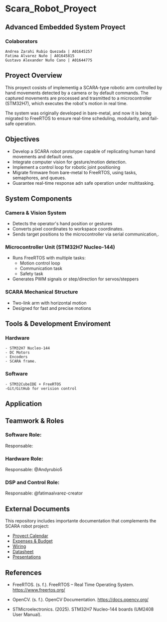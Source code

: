 # Scara_Robot_Proyect
## Advanced Embedded System Proyect 

### Colaborators 
    Andrea Zarahi Rubio Quezada | A01645257
    Fatima Alvarez Nuño | A01645815
    Gustavo Alexander Nuño Cano | A01644775

## Proyect Overview 
This proyect cosists of implementig a SCARA-type robotic arm controlled by hand movements detected by a camera or by default commands. The captured movements are processed and trasmitted to a microcontroller (STM32H7), which executes the robot's motion in real time.

The system was originally developed in bare-metal, and now it is being migrated to FreeRTOS to ensure real-time scheduling, modularity, and fail-safe operation. 

## Objectives
- Develop a SCARA robot prototype capable of replicating human hand movements and default ones. 
- Integrate computer vision for gesture/motion detection.
- Implement a control loop for robotic joint positioning 
- Migrate firmware from bare-metal to FreeRTOS, using tasks, semaphores, and queues.
- Guarantee real-time response adn safe operation under multitasking.

## System Components 
### Camera & Vision System 
- Detects the operator's hand position or gestures
- Converts pixel coordinates to workspace coordinates.
- Sends target positions to the microcontroller via serial communication,.
### Microcontroller Unit (STM32H7 Nucleo-144)
- Runs FreeRTOS with multiple tasks:
    - Motion control loop 
    - Communication task
    - Safety task
- Generates PWM signals or step/direction for servos/steppers
### SCARA Mechanical Structure
- Two-link arm with horizontal motion
- Designed for fast and precise motions

## Tools & Development Enviroment
### Hardware
    - STM32H7 Nucleo-144 
    - DC Motors
    - Encoders
    - SCARA frame.
### Software
    - STM32CubeIDE + FreeRTOS
    -Git/GitHub for verision control

## Application

## Teamwork & Roles 
### Software Role:
Responsable:

### Hardware Role:
Responsable: @Andyrubio5

### DSP and Control Role:
Responsable: @fatimaalvarez-creator


## External Documents 
This repository includes importante documentation that complements the SCARA robot project:
- [Proyect Calendar](docs/Calendar/README.md)
- [Expenses & Budget](docs/Expenses/README.md)
- [Wiring](docs/Wiring/README.md)
- [Datasheet](docs/Datasheets/README.md)
- [Presentations](docs/Presentations/README.md)

## References
- FreeRTOS. (s. f.). FreeRTOS – Real Time Operating System. https://www.freertos.org/

- OpenCV. (s. f.). OpenCV Documentation. https://docs.opencv.org/

- STMicroelectronics. (2025). STM32H7 Nucleo-144 boards (UM2408 User Manual).

